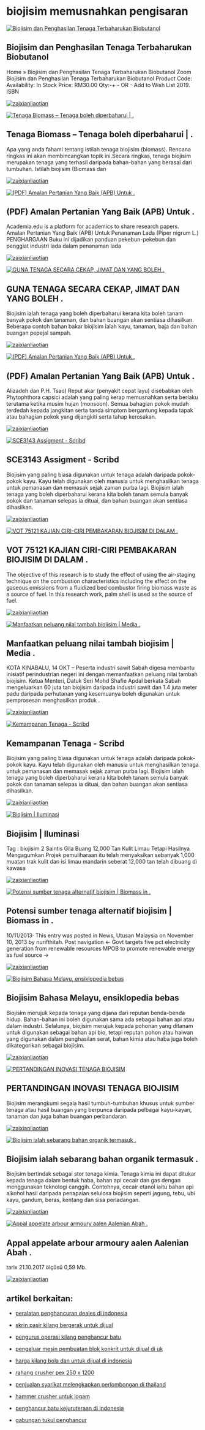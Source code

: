 # biojisim memusnahkan pengisaran
<a href="https://mnn.zoosnet.net/LR/Chatpre.aspx?id=MNN94995150&p=https://topgrinding.com/" target="_blank">![Biojisim dan Penghasilan Tenaga Terbaharukan Biobutanol](https://github.com/technlg/images/blob/main/65.jpg)</a>
## Biojisim dan Penghasilan Tenaga Terbaharukan Biobutanol
Home » Biojisim dan Penghasilan Tenaga Terbaharukan Biobutanol Zoom Biojisim dan Penghasilan Tenaga Terbaharukan Biobutanol Product Code: Availability: In Stock Price: RM30.00 Qty:-+ - OR - Add to Wish List 2019. ISBN 
<a href="https://mnn.zoosnet.net/LR/Chatpre.aspx?id=MNN94995150&p=https://topgrinding.com/" target="_blank"><img src="https://github.com/technlg/images/raw/main/chat11.jpg" alt="zaixianliaotian"/></a><a href="//whatsapp.shibangsoft.com/WhatsApp.php" ><img src="https://github.com/technlg/images/raw/main/chat11.png" alt=""></a>
<a href="https://mnn.zoosnet.net/LR/Chatpre.aspx?id=MNN94995150&p=https://topgrinding.com/" target="_blank">![Tenaga Biomass – Tenaga boleh diperbaharui | .](https://github.com/technlg/images/blob/main/33.jpg)</a>
## Tenaga Biomass – Tenaga boleh diperbaharui | .
Apa yang anda fahami tentang istilah tenaga biojisim (biomass). Rencana ringkas ini akan membincangkan topik ini.Secara ringkas, tenaga biojisim merupakan tenaga yang terhasil daripada bahan-bahan yang berasal dari tumbuhan. Istilah biojisim (Biomass dan
<a href="https://mnn.zoosnet.net/LR/Chatpre.aspx?id=MNN94995150&p=https://topgrinding.com/" target="_blank"><img src="https://github.com/technlg/images/raw/main/chat11.jpg" alt="zaixianliaotian"/></a><a href="//whatsapp.shibangsoft.com/WhatsApp.php" ><img src="https://github.com/technlg/images/raw/main/chat11.png" alt=""></a>
<a href="https://mnn.zoosnet.net/LR/Chatpre.aspx?id=MNN94995150&p=https://topgrinding.com/" target="_blank">![(PDF) Amalan Pertanian Yang Baik (APB) Untuk .](https://github.com/technlg/images/blob/main/44.jpg)</a>
## (PDF) Amalan Pertanian Yang Baik (APB) Untuk .
Academia.edu is a platform for academics to share research papers. Amalan Pertanian Yang Baik (APB) Untuk Penanaman Lada (Piper nigrum L.) PENGHARGAAN Buku ini dijadikan panduan pekebun-pekebun dan penggiat industri lada dalam penanaman lada 
<a href="https://mnn.zoosnet.net/LR/Chatpre.aspx?id=MNN94995150&p=https://topgrinding.com/" target="_blank"><img src="https://github.com/technlg/images/raw/main/chat11.jpg" alt="zaixianliaotian"/></a><a href="//whatsapp.shibangsoft.com/WhatsApp.php" ><img src="https://github.com/technlg/images/raw/main/chat11.png" alt=""></a>
<a href="https://mnn.zoosnet.net/LR/Chatpre.aspx?id=MNN94995150&p=https://topgrinding.com/" target="_blank">![GUNA TENAGA SECARA CEKAP, JIMAT DAN YANG BOLEH .](https://github.com/technlg/images/blob/main/15.jpg)</a>
## GUNA TENAGA SECARA CEKAP, JIMAT DAN YANG BOLEH .
Biojisim ialah tenaga yang boleh diperbaharui kerana kita boleh tanam banyak pokok dan tanaman, dan bahan buangan akan sentiasa dihasilkan. Beberapa contoh bahan bakar biojisim ialah kayu, tanaman, baja dan bahan buangan pepejal sampah.
<a href="https://mnn.zoosnet.net/LR/Chatpre.aspx?id=MNN94995150&p=https://topgrinding.com/" target="_blank"><img src="https://github.com/technlg/images/raw/main/chat11.jpg" alt="zaixianliaotian"/></a><a href="//whatsapp.shibangsoft.com/WhatsApp.php" ><img src="https://github.com/technlg/images/raw/main/chat11.png" alt=""></a>
<a href="https://mnn.zoosnet.net/LR/Chatpre.aspx?id=MNN94995150&p=https://topgrinding.com/" target="_blank">![(PDF) Amalan Pertanian Yang Baik (APB) Untuk .](https://github.com/technlg/images/blob/main/13.jpg)</a>
## (PDF) Amalan Pertanian Yang Baik (APB) Untuk .
Alizadeh dan P.H. Tsao) Reput akar (penyakit cepat layu) disebabkan oleh Phytophthora capsici adalah yang paling kerap memusnahkan serta berlaku terutama ketika musim hujan (monsoon). Semua bahagian pokok mudah terdedah kepada jangkitan serta tanda simptom bergantung kepada tapak atau bahagian pokok yang dijangkiti serta tahap kerosakan.
<a href="https://mnn.zoosnet.net/LR/Chatpre.aspx?id=MNN94995150&p=https://topgrinding.com/" target="_blank"><img src="https://github.com/technlg/images/raw/main/chat11.jpg" alt="zaixianliaotian"/></a><a href="//whatsapp.shibangsoft.com/WhatsApp.php" ><img src="https://github.com/technlg/images/raw/main/chat11.png" alt=""></a>
<a href="https://mnn.zoosnet.net/LR/Chatpre.aspx?id=MNN94995150&p=https://topgrinding.com/" target="_blank">![SCE3143 Assigment - Scribd](https://github.com/technlg/images/blob/main/51.jpg)</a>
## SCE3143 Assigment - Scribd
Biojisim yang paling biasa digunakan untuk tenaga adalah daripada pokok-pokok kayu. Kayu telah digunakan oleh manusia untuk menghasilkan tenaga untuk pemanasan dan memasak sejak zaman purba lagi. Biojisim ialah tenaga yang boleh diperbaharui kerana kita boleh tanam semula banyak pokok dan tanaman selepas ia dituai, dan bahan buangan akan sentiasa dihasilkan.
<a href="https://mnn.zoosnet.net/LR/Chatpre.aspx?id=MNN94995150&p=https://topgrinding.com/" target="_blank"><img src="https://github.com/technlg/images/raw/main/chat11.jpg" alt="zaixianliaotian"/></a><a href="//whatsapp.shibangsoft.com/WhatsApp.php" ><img src="https://github.com/technlg/images/raw/main/chat11.png" alt=""></a>
<a href="https://mnn.zoosnet.net/LR/Chatpre.aspx?id=MNN94995150&p=https://topgrinding.com/" target="_blank">![VOT 75121 KAJIAN CIRI-CIRI PEMBAKARAN BIOJISIM DI DALAM .](https://github.com/technlg/images/blob/main/9.jpg)</a>
## VOT 75121 KAJIAN CIRI-CIRI PEMBAKARAN BIOJISIM DI DALAM .
The objective of this research is to study the effect of using the air-staging technique on the combustion characteristics including the effect on the gaseous emissions from a fluidized bed combustor firing biomass waste as a source of fuel. In this research work, palm shell is used as the source of fuel.
<a href="https://mnn.zoosnet.net/LR/Chatpre.aspx?id=MNN94995150&p=https://topgrinding.com/" target="_blank"><img src="https://github.com/technlg/images/raw/main/chat11.jpg" alt="zaixianliaotian"/></a><a href="//whatsapp.shibangsoft.com/WhatsApp.php" ><img src="https://github.com/technlg/images/raw/main/chat11.png" alt=""></a>
<a href="https://mnn.zoosnet.net/LR/Chatpre.aspx?id=MNN94995150&p=https://topgrinding.com/" target="_blank">![Manfaatkan peluang nilai tambah biojisim | Media .](https://github.com/technlg/images/blob/main/46.jpg)</a>
## Manfaatkan peluang nilai tambah biojisim | Media .
KOTA KINABALU, 14 OKT – Peserta industri sawit Sabah digesa membantu inisiatif perindustrian negeri ini dengan memanfaatkan peluang nilai tambah biojisim. Ketua Menteri, Datuk Seri Mohd Shafie Apdal berkata Sabah mengeluarkan 60 juta tan biojisim daripada industri sawit dan 1.4 juta meter padu daripada perhutanan yang kesemuanya boleh digunakan untuk pemprosesan menghasilkan produk .
<a href="https://mnn.zoosnet.net/LR/Chatpre.aspx?id=MNN94995150&p=https://topgrinding.com/" target="_blank"><img src="https://github.com/technlg/images/raw/main/chat11.jpg" alt="zaixianliaotian"/></a><a href="//whatsapp.shibangsoft.com/WhatsApp.php" ><img src="https://github.com/technlg/images/raw/main/chat11.png" alt=""></a>
<a href="https://mnn.zoosnet.net/LR/Chatpre.aspx?id=MNN94995150&p=https://topgrinding.com/" target="_blank">![Kemampanan Tenaga - Scribd](https://github.com/technlg/images/blob/main/37.jpg)</a>
## Kemampanan Tenaga - Scribd
Biojisim yang paling biasa digunakan untuk tenaga adalah daripada pokok-pokok kayu. Kayu telah digunakan oleh manusia untuk menghasilkan tenaga untuk pemanasan dan memasak sejak zaman purba lagi. Biojisim ialah tenaga yang boleh diperbaharui kerana kita boleh tanam semula banyak pokok dan tanaman selepas ia dituai, dan bahan buangan akan sentiasa dihasilkan.
<a href="https://mnn.zoosnet.net/LR/Chatpre.aspx?id=MNN94995150&p=https://topgrinding.com/" target="_blank"><img src="https://github.com/technlg/images/raw/main/chat11.jpg" alt="zaixianliaotian"/></a><a href="//whatsapp.shibangsoft.com/WhatsApp.php" ><img src="https://github.com/technlg/images/raw/main/chat11.png" alt=""></a>
<a href="https://mnn.zoosnet.net/LR/Chatpre.aspx?id=MNN94995150&p=https://topgrinding.com/" target="_blank">![Biojisim | Iluminasi](https://github.com/technlg/images/blob/main/50.jpg)</a>
## Biojisim | Iluminasi
Tag : biojisim 2 Saintis Gila Buang 12,000 Tan Kulit Limau Tetapi Hasilnya Mengagumkan Projek pemuliharaan itu telah menyaksikan sebanyak 1,000 muatan trak kulit dan isi limau mandarin seberat 12,000 tan telah dibuang di kawasa
<a href="https://mnn.zoosnet.net/LR/Chatpre.aspx?id=MNN94995150&p=https://topgrinding.com/" target="_blank"><img src="https://github.com/technlg/images/raw/main/chat11.jpg" alt="zaixianliaotian"/></a><a href="//whatsapp.shibangsoft.com/WhatsApp.php" ><img src="https://github.com/technlg/images/raw/main/chat11.png" alt=""></a>
<a href="https://mnn.zoosnet.net/LR/Chatpre.aspx?id=MNN94995150&p=https://topgrinding.com/" target="_blank">![Potensi sumber tenaga alternatif biojisim | Biomass in .](https://github.com/technlg/images/blob/main/22.jpg)</a>
## Potensi sumber tenaga alternatif biojisim | Biomass in .
10/11/2013· This entry was posted in News, Utusan Malaysia on November 10, 2013 by nurifthitah. Post navigation ← Govt targets five pct electricity generation from renewable resources MPOB to promote renewable energy as fuel source →
<a href="https://mnn.zoosnet.net/LR/Chatpre.aspx?id=MNN94995150&p=https://topgrinding.com/" target="_blank"><img src="https://github.com/technlg/images/raw/main/chat11.jpg" alt="zaixianliaotian"/></a><a href="//whatsapp.shibangsoft.com/WhatsApp.php" ><img src="https://github.com/technlg/images/raw/main/chat11.png" alt=""></a>
<a href="https://mnn.zoosnet.net/LR/Chatpre.aspx?id=MNN94995150&p=https://topgrinding.com/" target="_blank">![Biojisim Bahasa Melayu, ensiklopedia bebas](https://github.com/technlg/images/blob/main/64.jpg)</a>
## Biojisim Bahasa Melayu, ensiklopedia bebas
Biojisim merujuk kepada tenaga yang dijana dari reputan benda-benda hidup. Bahan-bahan ini boleh digunakan sama ada sebagai bahan api atau dalam industri. Selalunya, biojisim merujuk kepada pohonan yang ditanam untuk digunakan sebagai bahan api bio, tetapi reputan pohon atau haiwan yang digunakan dalam penghasilan serat, bahan kimia atau haba juga boleh dikategorikan sebagai biojisim.
<a href="https://mnn.zoosnet.net/LR/Chatpre.aspx?id=MNN94995150&p=https://topgrinding.com/" target="_blank"><img src="https://github.com/technlg/images/raw/main/chat11.jpg" alt="zaixianliaotian"/></a><a href="//whatsapp.shibangsoft.com/WhatsApp.php" ><img src="https://github.com/technlg/images/raw/main/chat11.png" alt=""></a>
<a href="https://mnn.zoosnet.net/LR/Chatpre.aspx?id=MNN94995150&p=https://topgrinding.com/" target="_blank">![PERTANDINGAN INOVASI TENAGA BIOJISIM](https://github.com/technlg/images/blob/main/40.jpg)</a>
## PERTANDINGAN INOVASI TENAGA BIOJISIM
Biojisim merangkumi segala hasil tumbuh-tumbuhan khusus untuk sumber tenaga atau hasil buangan yang berpunca daripada pelbagai kayu-kayan, tanaman dan juga bahan buangan perbandaran.
<a href="https://mnn.zoosnet.net/LR/Chatpre.aspx?id=MNN94995150&p=https://topgrinding.com/" target="_blank"><img src="https://github.com/technlg/images/raw/main/chat11.jpg" alt="zaixianliaotian"/></a><a href="//whatsapp.shibangsoft.com/WhatsApp.php" ><img src="https://github.com/technlg/images/raw/main/chat11.png" alt=""></a>
<a href="https://mnn.zoosnet.net/LR/Chatpre.aspx?id=MNN94995150&p=https://topgrinding.com/" target="_blank">![Biojisim ialah sebarang bahan organik termasuk .](https://github.com/technlg/images/blob/main/28.jpg)</a>
## Biojisim ialah sebarang bahan organik termasuk .
Biojisim bertindak sebagai stor tenaga kimia. Tenaga kimia ini dapat ditukar kepada tenaga dalam bentuk haba, bahan api cecair dan gas dengan menggunakan teknologi canggih. Contohnya, cecair etanol iaitu bahan api alkohol hasil daripada penapaian selulosa biojisim seperti jagung, tebu, ubi kayu, gandum, beras, kentang dan sisa perladangan.
<a href="https://mnn.zoosnet.net/LR/Chatpre.aspx?id=MNN94995150&p=https://topgrinding.com/" target="_blank"><img src="https://github.com/technlg/images/raw/main/chat11.jpg" alt="zaixianliaotian"/></a><a href="//whatsapp.shibangsoft.com/WhatsApp.php" ><img src="https://github.com/technlg/images/raw/main/chat11.png" alt=""></a>
<a href="https://mnn.zoosnet.net/LR/Chatpre.aspx?id=MNN94995150&p=https://topgrinding.com/" target="_blank">![Appal appelate arbour armoury aalen Aalenian Abah .](https://github.com/technlg/images/blob/main/7.jpg)</a>
## Appal appelate arbour armoury aalen Aalenian Abah .
tarix 21.10.2017 ölçüsü 0,59 Mb.
<a href="https://mnn.zoosnet.net/LR/Chatpre.aspx?id=MNN94995150&p=https://topgrinding.com/" target="_blank"><img src="https://github.com/technlg/images/raw/main/chat11.jpg" alt="zaixianliaotian"/></a><a href="//whatsapp.shibangsoft.com/WhatsApp.php" ><img src="https://github.com/technlg/images/raw/main/chat11.png" alt=""></a>
## artikel berkaitan:
* [peralatan penghancuran deales di indonesia](peralatan%20penghancuran%20deales%20di%20indonesia.md)
* [skrin pasir kilang bergerak untuk dijual](skrin%20pasir%20kilang%20bergerak%20untuk%20dijual.md)
* [pengurus operasi kilang penghancur batu](pengurus%20operasi%20kilang%20penghancur%20batu.md)
* [pengeluar mesin pembuatan blok konkrit untuk dijual di uk](pengeluar%20mesin%20pembuatan%20blok%20konkrit%20untuk%20dijual%20di%20uk.md)
* [harga kilang bola dan untuk dijual di indonesia](harga%20kilang%20bola%20dan%20untuk%20dijual%20di%20indonesia.md)
* [rahang crusher pex 250 x 1200](rahang%20crusher%20pex%20250%20x%201200.md)
* [penjualan syarikat melengkapkan perlombongan di thailand](penjualan%20syarikat%20melengkapkan%20perlombongan%20di%20thailand.md)
* [hammer crusher untuk logam](hammer%20crusher%20untuk%20logam.md)
* [penghancur batu kejuruteraan di indonesia](penghancur%20batu%20kejuruteraan%20di%20indonesia.md)
* [gabungan tukul penghancur](gabungan%20tukul%20penghancur.md)
